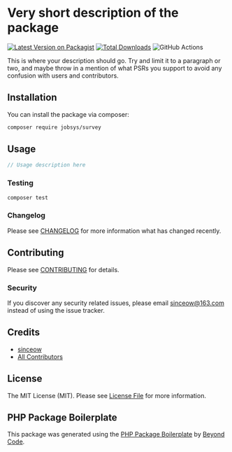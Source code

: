 # Very short description of the package

[![Latest Version on Packagist](https://img.shields.io/packagist/v/jobsys/survey.svg?style=flat-square)](https://packagist.org/packages/jobsys/survey)
[![Total Downloads](https://img.shields.io/packagist/dt/jobsys/survey.svg?style=flat-square)](https://packagist.org/packages/jobsys/survey)
![GitHub Actions](https://github.com/jobsys/survey/actions/workflows/main.yml/badge.svg)

This is where your description should go. Try and limit it to a paragraph or two, and maybe throw in a mention of what PSRs you support to avoid any confusion with users and contributors.

## Installation

You can install the package via composer:

```bash
composer require jobsys/survey
```

## Usage

```php
// Usage description here
```

### Testing

```bash
composer test
```

### Changelog

Please see [CHANGELOG](CHANGELOG.md) for more information what has changed recently.

## Contributing

Please see [CONTRIBUTING](CONTRIBUTING.md) for details.

### Security

If you discover any security related issues, please email sinceow@163.com instead of using the issue tracker.

## Credits

-   [sinceow](https://github.com/jobsys)
-   [All Contributors](../../contributors)

## License

The MIT License (MIT). Please see [License File](LICENSE.md) for more information.

## PHP Package Boilerplate

This package was generated using the [PHP Package Boilerplate](https://laravelpackageboilerplate.com) by [Beyond Code](http://beyondco.de/).
